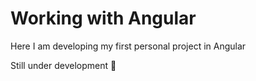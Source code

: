 # Working with Angular

Here I am developing my first personal project in Angular

Still under development 🚧